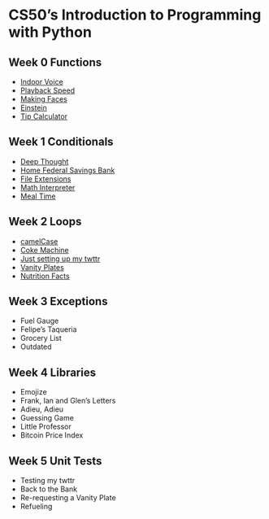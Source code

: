 # CS50’s Introduction to Programming with Python

## Week 0 Functions

- [Indoor Voice](indoor)
- [Playback Speed](playback)
- [Making Faces](faces)
- [Einstein](einstein)
- [Tip Calculator](tip)

## Week 1 Conditionals

- [Deep Thought](deep)
- [Home Federal Savings Bank](bank)
- [File Extensions](extensions)
- [Math Interpreter](interpreter)
- [Meal Time](meal)

## Week 2 Loops

- [camelCase](camel)
- [Coke Machine](coke)
- [Just setting up my twttr](twttr)
- [Vanity Plates](plates)
- [Nutrition Facts](nutrition)

## Week 3 Exceptions

- Fuel Gauge
- Felipe’s Taqueria
- Grocery List
- Outdated

## Week 4 Libraries

- Emojize
- Frank, Ian and Glen’s Letters
- Adieu, Adieu
- Guessing Game
- Little Professor
- Bitcoin Price Index

## Week 5 Unit Tests

- Testing my twttr
- Back to the Bank
- Re-requesting a Vanity Plate
- Refueling
